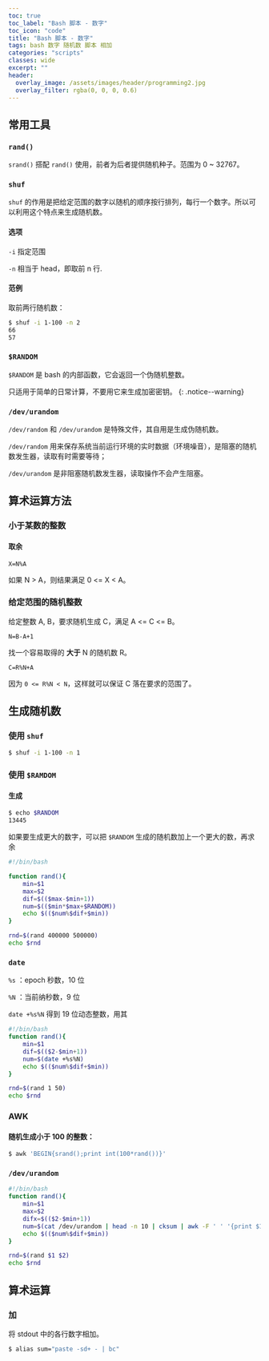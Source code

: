 ```yaml
---
toc: true
toc_label: "Bash 脚本 - 数字"
toc_icon: "code"
title: "Bash 脚本 - 数字"
tags: bash 数字 随机数 脚本 相加
categories: "scripts"
classes: wide
excerpt: ""
header:
  overlay_image: /assets/images/header/programming2.jpg
  overlay_filter: rgba(0, 0, 0, 0.6)
---
```






## 常用工具





### `rand()`


`srand()` 搭配 `rand()` 使用，前者为后者提供随机种子。范围为 0 ~ 32767。












### `shuf`

`shuf` 的作用是把给定范围的数字以随机的顺序按行排列，每行一个数字。所以可以利用这个特点来生成随机数。

#### 选项

`-i` 指定范围

`-n` 相当于 head，即取前 n 行.

#### 范例

取前两行随机数：

```bash
$ shuf -i 1-100 -n 2
66
57
```









### `$RANDOM`

`$RANDOM` 是 bash 的内部函数，它会返回一个伪随机整数。

只适用于简单的日常计算，不要用它来生成加密密钥。
{: .notice--warning}











### `/dev/urandom`

`/dev/random` 和 `/dev/urandom` 是特殊文件，其自用是生成伪随机数。

`/dev/random` 用来保存系统当前运行环境的实时数据（环境噪音），是阻塞的随机数发生器，读取有时需要等待；

`/dev/urandom` 是非阻塞随机数发生器，读取操作不会产生阻塞。




























## 算术运算方法





### 小于某数的整数


#### 取余

`X=N%A`

如果 N > A，则结果满足 0 <= X < A。









### 给定范围的随机整数

给定整数 A, B，要求随机生成 C，满足 A <= C <= B。

`N=B-A+1`

找一个容易取得的 **大于** N 的随机数 R。

`C=R%N+A`

因为 `0 <= R%N < N`，这样就可以保证 C 落在要求的范围了。



























## 生成随机数






### 使用 `shuf`


```bash
$ shuf -i 1-100 -n 1
```







### 使用 `$RAMDOM`



#### 生成

```bash
$ echo $RANDOM
13445
```

如果要生成更大的数字，可以把 `$RANDOM` 生成的随机数加上一个更大的数，再求余

```bash
#!/bin/bash

function rand(){
    min=$1
    max=$2
    dif=$(($max-$min+1))
    num=$(($min*$max+$RANDOM))
    echo $(($num%$dif+$min))
}

rnd=$(rand 400000 500000)
echo $rnd
```













### `date`

`%s` ：epoch 秒数，10 位

`%N` ：当前纳秒数，9 位

`date +%s%N` 得到 19 位动态整数，用其


```bash
#!/bin/bash
function rand(){
    min=$1
    dif=$(($2-$min+1))
    num=$(date +%s%N)
    echo $(($num%$dif+$min))
}

rnd=$(rand 1 50)
echo $rnd
```








### AWK


#### 随机生成小于 100 的整数：

```bash
$ awk 'BEGIN{srand();print int(100*rand())}'
```













### `/dev/urandom`

```bash
#!/bin/bash
function rand(){
    min=$1
    max=$2
    difx=$(($2-$min+1))
    num=$(cat /dev/urandom | head -n 10 | cksum | awk -F ' ' '{print $1}')
    echo $(($num%$dif+$min))
}

rnd=$(rand $1 $2)
echo $rnd
```
























## 算术运算



### 加

将 stdout 中的各行数字相加。

```bash
$ alias sum="paste -sd+ - | bc"
```
